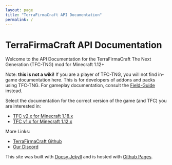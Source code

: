 ```yaml
---
layout: page
title: "TerraFirmaCraft API Documentation"
permalink: /
---
```


# TerraFirmaCraft API Documentation

Welcome to the API Documentation for the TerraFirmaCraft The Next Generation (TFC-TNG) mod for Minecraft 1.12+

Note: **this is not a wiki!** If you are a player of TFC-TNG, you will not find in-game documentation here. This is for developers of addons and packs using TFC-TNG. For gameplay documentation, consult the [Field-Guide](https://terrafirmacraft.github.io/Field-Guide/en_us/) instead.

Select the documentation for the correct version of the game (and TFC) you are interested in:

- [TFC v2.x for Minecraft 1.18.x](1.18.x/)
- [TFC v1.x for Minecraft 1.12.x](1.12.x/)

More Links:

- [TerraFirmaCraft Github](https://github.com/TerraFirmaCraft/TerraFirmaCraft)
- [Our Discord](https://discord.com/invite/PRuAKvY)

This site was built with [Docsy Jekyll](https://vsoch.github.io/docsy-jekyll) and is hosted with [Github Pages](https://pages.github.com/).
